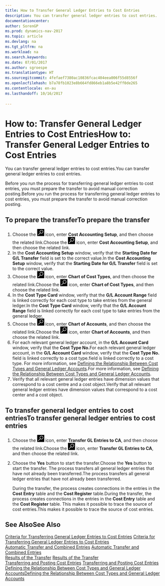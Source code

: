 ```yaml
---
title: How to Transfer General Ledger Entries to Cost Entries
description: You can transfer general ledger entries to cost entries.
documentationcenter: 
author: SorenGP
ms.prod: dynamics-nav-2017
ms.topic: article
ms.devlang: na
ms.tgt_pltfrm: na
ms.workload: na
ms.search.keywords: 
ms.date: 07/01/2017
ms.author: sgroespe
ms.translationtype: HT
ms.sourcegitcommit: 4fefaef7380ac10836fcac404eea006f55d8556f
ms.openlocfilehash: b7a78fb1023e8b664fd866eb1a8b5e42ff0de265
ms.contentlocale: en-au
ms.lasthandoff: 10/16/2017

---
```

# <a name="how-to-transfer-general-ledger-entries-to-cost-entries"></a><span data-ttu-id="5acd8-103">How to: Transfer General Ledger Entries to Cost Entries</span><span class="sxs-lookup"><span data-stu-id="5acd8-103">How to: Transfer General Ledger Entries to Cost Entries</span></span>
<span data-ttu-id="5acd8-104">You can transfer general ledger entries to cost entries.</span><span class="sxs-lookup"><span data-stu-id="5acd8-104">You can transfer general ledger entries to cost entries.</span></span>  

<span data-ttu-id="5acd8-105">Before you run the process for transferring general ledger entries to cost entries, you must prepare the transfer to avoid manual correction posting.</span><span class="sxs-lookup"><span data-stu-id="5acd8-105">Before you run the process for transferring general ledger entries to cost entries, you must prepare the transfer to avoid manual correction posting.</span></span>  

## <a name="to-prepare-the-transfer"></a><span data-ttu-id="5acd8-106">To prepare the transfer</span><span class="sxs-lookup"><span data-stu-id="5acd8-106">To prepare the transfer</span></span>  

1.  <span data-ttu-id="5acd8-107">Choose the ![Search for Page or Report](media/ui-search/search_small.png "Search for Page or Report icon") icon, enter **Cost Accounting Setup**, and then choose the related link.</span><span class="sxs-lookup"><span data-stu-id="5acd8-107">Choose the ![Search for Page or Report](media/ui-search/search_small.png "Search for Page or Report icon") icon, enter **Cost Accounting Setup**, and then choose the related link.</span></span>  
2.  <span data-ttu-id="5acd8-108">In the **Cost Accounting Setup** window, verify that the **Starting Date for G/L Transfer** field is set to the correct value.</span><span class="sxs-lookup"><span data-stu-id="5acd8-108">In the **Cost Accounting Setup** window, verify that the **Starting Date for G/L Transfer** field is set to the correct value.</span></span>  
3.  <span data-ttu-id="5acd8-109">Choose the ![Search for Page or Report](media/ui-search/search_small.png "Search for Page or Report icon") icon, enter **Chart of Cost Types**, and then choose the related link.</span><span class="sxs-lookup"><span data-stu-id="5acd8-109">Choose the ![Search for Page or Report](media/ui-search/search_small.png "Search for Page or Report icon") icon, enter **Chart of Cost Types**, and then choose the related link.</span></span>  
4.  <span data-ttu-id="5acd8-110">In the **Cost Type Card** window, verify that the **G/L Account Range** field is linked correctly for each cost type to take entries from the general ledger.</span><span class="sxs-lookup"><span data-stu-id="5acd8-110">In the **Cost Type Card** window, verify that the **G/L Account Range** field is linked correctly for each cost type to take entries from the general ledger.</span></span>  
5.  <span data-ttu-id="5acd8-111">Choose the ![Search for Page or Report](media/ui-search/search_small.png "Search for Page or Report icon") icon, enter **Chart of Accounts**, and then choose the related link.</span><span class="sxs-lookup"><span data-stu-id="5acd8-111">Choose the ![Search for Page or Report](media/ui-search/search_small.png "Search for Page or Report icon") icon, enter **Chart of Accounts**, and then choose the related link.</span></span>  
6.  <span data-ttu-id="5acd8-112">For each relevant general ledger account, in the **G/L Account Card** window, verify that the **Cost Type No.**</span><span class="sxs-lookup"><span data-stu-id="5acd8-112">For each relevant general ledger account, in the **G/L Account Card** window, verify that the **Cost Type No.**</span></span> <span data-ttu-id="5acd8-113">field is linked correctly to a cost type.</span><span class="sxs-lookup"><span data-stu-id="5acd8-113">field is linked correctly to a cost type.</span></span> <span data-ttu-id="5acd8-114">For more information, see [Defining the Relationship Between Cost Types and General Ledger Accounts](finance-defining-the-relationship-between-cost-types-and-general-ledger-accounts.md).</span><span class="sxs-lookup"><span data-stu-id="5acd8-114">For more information, see [Defining the Relationship Between Cost Types and General Ledger Accounts](finance-defining-the-relationship-between-cost-types-and-general-ledger-accounts.md).</span></span>  
7.  <span data-ttu-id="5acd8-115">Verify that all relevant general ledger entries have dimension values that correspond to a cost centre and a cost object.</span><span class="sxs-lookup"><span data-stu-id="5acd8-115">Verify that all relevant general ledger entries have dimension values that correspond to a cost center and a cost object.</span></span>  

## <a name="to-transfer-general-ledger-entries-to-cost-entries"></a><span data-ttu-id="5acd8-116">To transfer general ledger entries to cost entries</span><span class="sxs-lookup"><span data-stu-id="5acd8-116">To transfer general ledger entries to cost entries</span></span>  
1.  <span data-ttu-id="5acd8-117">Choose the ![Search for Page or Report](media/ui-search/search_small.png "Search for Page or Report icon") icon, enter **Transfer GL Entries to CA**, and then choose the related link.</span><span class="sxs-lookup"><span data-stu-id="5acd8-117">Choose the ![Search for Page or Report](media/ui-search/search_small.png "Search for Page or Report icon") icon, enter **Transfer GL Entries to CA**, and then choose the related link.</span></span>  
2.  <span data-ttu-id="5acd8-118">Choose the **Yes** button to start the transfer.</span><span class="sxs-lookup"><span data-stu-id="5acd8-118">Choose the **Yes** button to start the transfer.</span></span> <span data-ttu-id="5acd8-119">The process transfers all general ledger entries that have not already been transferred.</span><span class="sxs-lookup"><span data-stu-id="5acd8-119">The process transfers all general ledger entries that have not already been transferred.</span></span>  

    <span data-ttu-id="5acd8-120">During the transfer, the process creates connections in the entries in the **Cost Entry** table and the **Cost Register** table.</span><span class="sxs-lookup"><span data-stu-id="5acd8-120">During the transfer, the process creates connections in the entries in the **Cost Entry** table and the **Cost Register** table.</span></span> <span data-ttu-id="5acd8-121">This makes it possible to trace the source of cost entries.</span><span class="sxs-lookup"><span data-stu-id="5acd8-121">This makes it possible to trace the source of cost entries.</span></span>  

## <a name="see-also"></a><span data-ttu-id="5acd8-122">See Also</span><span class="sxs-lookup"><span data-stu-id="5acd8-122">See Also</span></span>  
 <span data-ttu-id="5acd8-123">[Criteria for Transferring General Ledger Entries to Cost Entries](finance-criteria-for-transferring-general-ledger-entries-to-cost-entries.md) </span><span class="sxs-lookup"><span data-stu-id="5acd8-123">[Criteria for Transferring General Ledger Entries to Cost Entries](finance-criteria-for-transferring-general-ledger-entries-to-cost-entries.md) </span></span>  
 <span data-ttu-id="5acd8-124">[Automatic Transfer and Combined Entries](finance-automatic-transfer-combined-entries.md) </span><span class="sxs-lookup"><span data-stu-id="5acd8-124">[Automatic Transfer and Combined Entries](finance-automatic-transfer-combined-entries.md) </span></span>  
 <span data-ttu-id="5acd8-125">[Results of the Transfer](finance-results-of-the-transfer.md) </span><span class="sxs-lookup"><span data-stu-id="5acd8-125">[Results of the Transfer](finance-results-of-the-transfer.md) </span></span>  
 <span data-ttu-id="5acd8-126">[Transferring and Posting Cost Entries](finance-transfer-and-post-cost-entries.md) </span><span class="sxs-lookup"><span data-stu-id="5acd8-126">[Transferring and Posting Cost Entries](finance-transfer-and-post-cost-entries.md) </span></span>  
 [<span data-ttu-id="5acd8-127">Defining the Relationship Between Cost Types and General Ledger Accounts</span><span class="sxs-lookup"><span data-stu-id="5acd8-127">Defining the Relationship Between Cost Types and General Ledger Accounts</span></span>](finance-defining-the-relationship-between-cost-types-and-general-ledger-accounts.md)   

